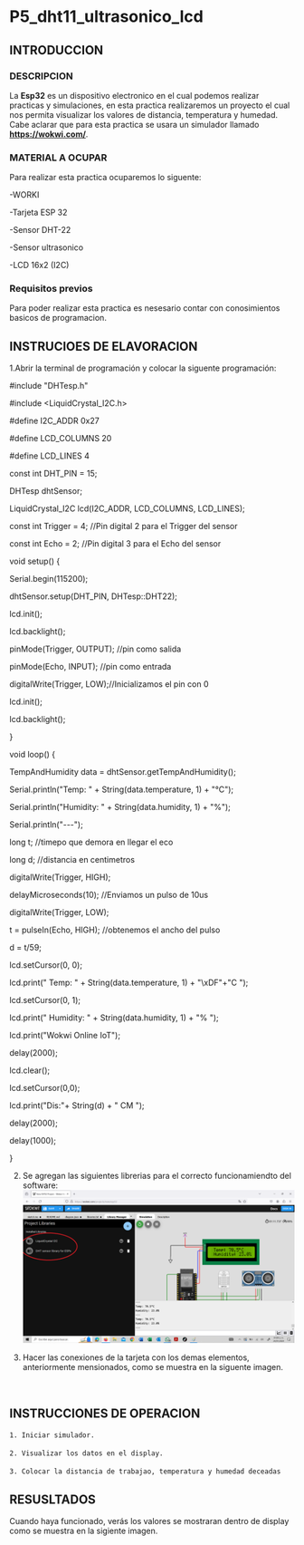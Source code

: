 # P5_dht11_ultrasonico_lcd
## INTRODUCCION

### DESCRIPCION 

La **Esp32**  es un dispositivo electronico en el cual podemos realizar practicas y simulaciones, en esta practica realizaremos un proyecto el cual nos permita visualizar  los valores de distancia, temperatura y humedad. Cabe aclarar que para esta practica se usara un simulador llamado **https://wokwi.com/**.

### MATERIAL A OCUPAR

Para realizar esta practica ocuparemos lo siguente:

-WORKI

-Tarjeta ESP 32

-Sensor DHT-22

-Sensor ultrasonico

-LCD 16x2 (I2C)

### Requisitos previos

Para poder realizar esta practica es nesesario contar con conosimientos basicos de programacion.

## INSTRUCIOES DE ELAVORACION 

1.Abrir la terminal de programación y colocar la siguente programación:



#include "DHTesp.h"

#include <LiquidCrystal_I2C.h>

#define I2C_ADDR 0x27

#define LCD_COLUMNS 20

#define LCD_LINES 4

const int DHT_PIN = 15;

DHTesp dhtSensor;

LiquidCrystal_I2C lcd(I2C_ADDR, LCD_COLUMNS, LCD_LINES);

const int Trigger = 4;   //Pin digital 2 para el Trigger del sensor

const int Echo = 2;   //Pin digital 3 para el Echo del sensor

void setup() {

Serial.begin(115200);

dhtSensor.setup(DHT_PIN, DHTesp::DHT22);

lcd.init();

lcd.backlight();

  pinMode(Trigger, OUTPUT); //pin como salida
  
  pinMode(Echo, INPUT);  //pin como entrada
  
  digitalWrite(Trigger, LOW);//Inicializamos el pin con 0
  
  lcd.init();
  
  lcd.backlight();

}

void loop() {

TempAndHumidity data = dhtSensor.getTempAndHumidity();

Serial.println("Temp: " + String(data.temperature, 1) + "°C");

Serial.println("Humidity: " + String(data.humidity, 1) + "%");

Serial.println("---");

long t; //timepo que demora en llegar el eco

long d; //distancia en centimetros

digitalWrite(Trigger, HIGH);

delayMicroseconds(10);          //Enviamos un pulso de 10us

digitalWrite(Trigger, LOW);
  
t = pulseIn(Echo, HIGH); //obtenemos el ancho del pulso

d = t/59; 

lcd.setCursor(0, 0);

lcd.print(" Temp: " + String(data.temperature, 1) + "\xDF"+"C ");

lcd.setCursor(0, 1);

lcd.print(" Humidity: " + String(data.humidity, 1) + "% ");

lcd.print("Wokwi Online IoT");

delay(2000);

lcd.clear();

lcd.setCursor(0,0);

lcd.print("Dis:"+ String(d) + " CM ");

delay(2000);

delay(1000);

}

2. Se agregan las siguientes librerias para el correcto funcionamiendto del software:
 ![](https://github.com/nijs17/P5_dht11_ultrasonico_lcd/blob/main/q1.png)

3. Hacer las conexiones de la tarjeta con los demas elementos, anteriormente mensionados, como se muestra en la siguente imagen. ![]()

![]()

## INSTRUCCIONES DE OPERACION 


    1. Iniciar simulador.
    
    2. Visualizar los datos en el display.
    
    3. Colocar la distancia de trabajao, temperatura y humedad deceadas
    
## RESUSLTADOS
Cuando haya funcionado, verás los valores  se mostraran dentro de display como se muestra en la sigiente imagen.
![]()
